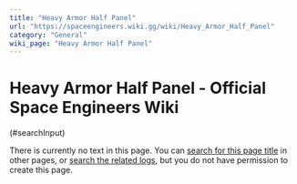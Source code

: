 ```yaml
---
title: "Heavy Armor Half Panel"
url: "https://spaceengineers.wiki.gg/wiki/Heavy_Armor_Half_Panel"
category: "General"
wiki_page: "Heavy Armor Half Panel"
---
```


# Heavy Armor Half Panel - Official Space Engineers Wiki

(#searchInput)

There is currently no text in this page. You can [search for this page title](https://spaceengineers.wiki.gg/wiki/Special:Search/Heavy_Armor_Half_Panel "Special:Search/Heavy Armor Half Panel") in other pages, or [search the related logs](https://spaceengineers.wiki.gg/wiki/Special:Log?page=Heavy_Armor_Half_Panel), but you do not have permission to create this page.